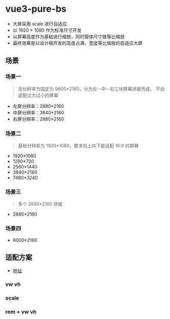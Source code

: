 # vue3-pure-bs

- 大屏采用 scale 进行自适应
- 以 1920 \* 1080 作为标准尺寸开发
- 以屏幕高度作为基础进行缩放，同时窗体尺寸做等比缩放
- 最终效果是以设计稿开发的高度占满，宽度等比缩放的自适应大屏

## 场景

### 场景一

> 总分辨率为固定为 9600\*2160，分为左--中--右三块屏幕拼接而成， 不会适配过大过小的屏幕

- 左屏分辨率：2880\*2160
- 中屏分辨率：3840\*2160
- 右屏分辨率：2880\*2160

### 场景二

> 基础分辨率为 1920\*1080，要求向上向下能适配 16:9 的屏幕

- 1920\*1080
- 1280\*720
- 2560\*1440
- 3840\*2160
- 7480\*3240

### 场景三

> 多个 2880\*2160 拼接

- 2880\*2160

### 场景四

- 6000\*2160

## 适配方案

- [地址](https://juejin.cn/post/7163932925955112996?searchId=20230914151319857D42005265AE1DB72D#heading-2)

### vw vh

### scale

### rem + vw vh
